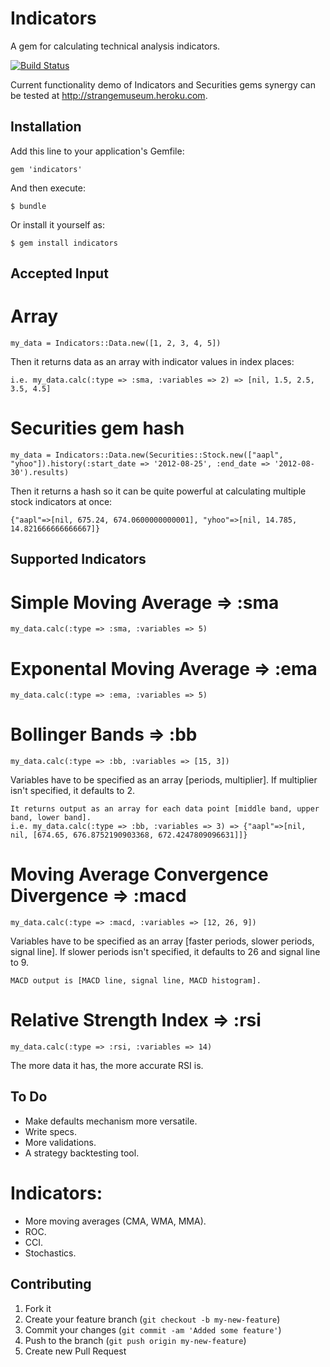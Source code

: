# Indicators

A gem for calculating technical analysis indicators.

[![Build Status](https://secure.travis-ci.org/Nedomas/indicators.png)](http://travis-ci.org/Nedomas/indicators)

Current functionality demo of Indicators and Securities gems synergy can be tested at http://strangemuseum.heroku.com.

## Installation

Add this line to your application's Gemfile:

    gem 'indicators'

And then execute:

    $ bundle

Or install it yourself as:

    $ gem install indicators

## Accepted Input

# Array

	my_data = Indicators::Data.new([1, 2, 3, 4, 5])

Then it returns data as an array with indicator values in index places:

	i.e. my_data.calc(:type => :sma, :variables => 2) => [nil, 1.5, 2.5, 3.5, 4.5]

# Securities gem hash

	my_data = Indicators::Data.new(Securities::Stock.new(["aapl", "yhoo"]).history(:start_date => '2012-08-25', :end_date => '2012-08-30').results)

Then it returns a hash so it can be quite powerful at calculating multiple stock indicators at once:

	{"aapl"=>[nil, 675.24, 674.0600000000001], "yhoo"=>[nil, 14.785, 14.821666666666667]}

## Supported Indicators

# Simple Moving Average => :sma

	my_data.calc(:type => :sma, :variables => 5)

#	Exponental Moving Average => :ema

	my_data.calc(:type => :ema, :variables => 5)

# Bollinger Bands => :bb

	my_data.calc(:type => :bb, :variables => [15, 3])

Variables have to be specified as an array [periods, multiplier]. If multiplier isn't specified, it defaults to 2.

	It returns output as an array for each data point [middle band, upper band, lower band].
	i.e. my_data.calc(:type => :bb, :variables => 3) => {"aapl"=>[nil, nil, [674.65, 676.8752190903368, 672.4247809096631]]} 

# Moving Average Convergence Divergence => :macd

	my_data.calc(:type => :macd, :variables => [12, 26, 9])

Variables have to be specified as an array [faster periods, slower periods, signal line]. If slower periods isn't specified, it defaults to 26 and signal line to 9.

	MACD output is [MACD line, signal line, MACD histogram].

# Relative Strength Index => :rsi

	my_data.calc(:type => :rsi, :variables => 14)

The more data it has, the more accurate RSI is.

## To Do

* Make defaults mechanism more versatile.
* Write specs.
* More validations.
* A strategy backtesting tool.

# Indicators:
* More moving averages (CMA, WMA, MMA).
* ROC.
* CCI.
* Stochastics.

## Contributing

1. Fork it
2. Create your feature branch (`git checkout -b my-new-feature`)
3. Commit your changes (`git commit -am 'Added some feature'`)
4. Push to the branch (`git push origin my-new-feature`)
5. Create new Pull Request
